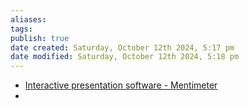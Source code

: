 ```yaml
---
aliases: 
tags: 
publish: true
date created: Saturday, October 12th 2024, 5:17 pm
date modified: Saturday, October 12th 2024, 5:18 pm
---
```


- [Interactive presentation software - Mentimeter](https://www.mentimeter.com/)
- 